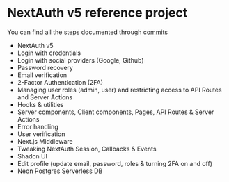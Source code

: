 # NextAuth v5 reference project

You can find all the steps documented through [commits](https://github.com/pdrmenezes/next-auth-v5-toolkit/commits/main/)

- NextAuth v5
- Login with credentials
- Login with social providers (Google, Github)
- Password recovery
- Email verification
- 2-Factor Authentication (2FA)
- Managing user roles (admin, user) and restricting access to API Routes and Server Actions
- Hooks & utilities
- Server components, Client components, Pages, API Routes & Server Actions
- Error handling
- User verification
- Next.js Middleware
- Tweaking NextAuth Session, Callbacks & Events
- Shadcn UI
- Edit profile (update email, password, roles & turning 2FA on and off)
- Neon Postgres Serverless DB
